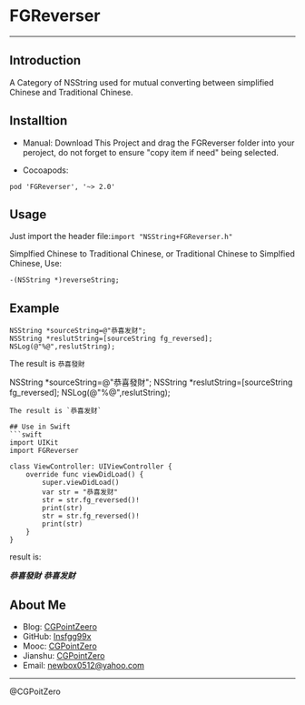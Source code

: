 # FGReverser
****

## Introduction
A Category of NSString used for mutual converting between simplified Chinese and Traditional Chinese.

## Installtion
- Manual:
Download This Project and drag the FGReverser folder into your peroject, do not forget to ensure "copy item if need" being selected.

- Cocoapods:
```
pod 'FGReverser', '~> 2.0'
```

## Usage
Just import the header file:`import "NSString+FGReverser.h"`

Simplfied Chinese to Traditional Chinese, or Traditional Chinese to Simplfied Chinese, Use:
```
-(NSString *)reverseString;
```
## Example
```
NSString *sourceString=@"恭喜发财";
NSString *reslutString=[sourceString fg_reversed];
NSLog(@"%@",reslutString);
```
The result is `恭喜發財`

NSString *sourceString=@"恭喜發財";
NSString *reslutString=[sourceString fg_reversed];
NSLog(@"%@",reslutString);
```
The result is `恭喜发财`

## Use in Swift
```swift
import UIKit
import FGReverser

class ViewController: UIViewController {
    override func viewDidLoad() {
        super.viewDidLoad()
        var str = "恭喜发财"
        str = str.fg_reversed()!
        print(str)
        str = str.fg_reversed()!
        print(str)
    }
}

```
result is:

***恭喜發財***
***恭喜发财***

## About Me
- Blog:     [CGPointZeero](http://Insfgg99x.github.io)
- GitHub:   [Insfgg99x](https://github.com/Insfgg99x)
- Mooc:     [CGPointZero](http://www.imooc.com/u/3909164/articles)
- Jianshu:  [CGPointZero](http://www.jianshu.com/users/c3f2e8c87dc4/latest_articles)
- Email:    [newbox0512@yahoo.com](mailto:newbox0512@yahoo.com)

****

@CGPoitZero
